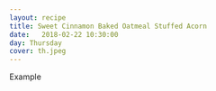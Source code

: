 ```yaml
---
layout: recipe
title: Sweet Cinnamon Baked Oatmeal Stuffed Acorn
date:   2018-02-22 10:30:00
day: Thursday
cover: th.jpeg
---
```



Example